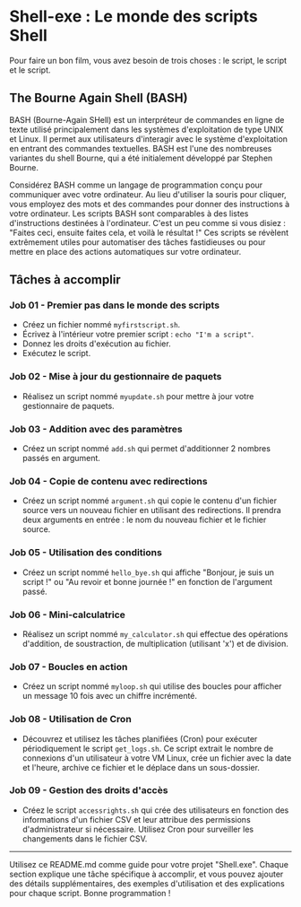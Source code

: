 # Shell-exe : Le monde des scripts Shell

Pour faire un bon film, vous avez besoin de trois choses : le script, le script et le script.

## The Bourne Again Shell (BASH)

BASH (Bourne-Again SHell) est un interpréteur de commandes en ligne de texte utilisé principalement dans les systèmes d'exploitation de type UNIX et Linux. Il permet aux utilisateurs d'interagir avec le système d'exploitation en entrant des commandes textuelles. BASH est l'une des nombreuses variantes du shell Bourne, qui a été initialement développé par Stephen Bourne.

Considérez BASH comme un langage de programmation conçu pour communiquer avec votre ordinateur. Au lieu d'utiliser la souris pour cliquer, vous employez des mots et des commandes pour donner des instructions à votre ordinateur. Les scripts BASH sont comparables à des listes d'instructions destinées à l'ordinateur. C'est un peu comme si vous disiez : "Faites ceci, ensuite faites cela, et voilà le résultat !" Ces scripts se révèlent extrêmement utiles pour automatiser des tâches fastidieuses ou pour mettre en place des actions automatiques sur votre ordinateur.

## Tâches à accomplir

### Job 01 - Premier pas dans le monde des scripts

- Créez un fichier nommé `myfirstscript.sh`.
- Écrivez à l'intérieur votre premier script : `echo "I'm a script"`.
- Donnez les droits d'exécution au fichier.
- Exécutez le script.

### Job 02 - Mise à jour du gestionnaire de paquets

- Réalisez un script nommé `myupdate.sh` pour mettre à jour votre gestionnaire de paquets.

### Job 03 - Addition avec des paramètres

- Créez un script nommé `add.sh` qui permet d'additionner 2 nombres passés en argument.

### Job 04 - Copie de contenu avec redirections

- Créez un script nommé `argument.sh` qui copie le contenu d'un fichier source vers un nouveau fichier en utilisant des redirections. Il prendra deux arguments en entrée : le nom du nouveau fichier et le fichier source.

### Job 05 - Utilisation des conditions

- Créez un script nommé `hello_bye.sh` qui affiche "Bonjour, je suis un script !" ou "Au revoir et bonne journée !" en fonction de l'argument passé.

### Job 06 - Mini-calculatrice

- Réalisez un script nommé `my_calculator.sh` qui effectue des opérations d'addition, de soustraction, de multiplication (utilisant 'x') et de division.

### Job 07 - Boucles en action

- Créez un script nommé `myloop.sh` qui utilise des boucles pour afficher un message 10 fois avec un chiffre incrémenté.

### Job 08 - Utilisation de Cron

- Découvrez et utilisez les tâches planifiées (Cron) pour exécuter périodiquement le script `get_logs.sh`. Ce script extrait le nombre de connexions d'un utilisateur à votre VM Linux, crée un fichier avec la date et l'heure, archive ce fichier et le déplace dans un sous-dossier.

### Job 09 - Gestion des droits d'accès

- Créez le script `accessrights.sh` qui crée des utilisateurs en fonction des informations d'un fichier CSV et leur attribue des permissions d'administrateur si nécessaire. Utilisez Cron pour surveiller les changements dans le fichier CSV.

---

Utilisez ce README.md comme guide pour votre projet "Shell.exe". Chaque section explique une tâche spécifique à accomplir, et vous pouvez ajouter des détails supplémentaires, des exemples d'utilisation et des explications pour chaque script. Bonne programmation !